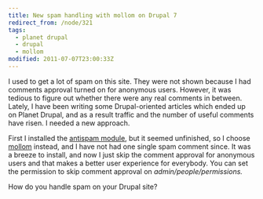```yaml
---
title: New spam handling with mollom on Drupal 7
redirect_from: /node/321
tags:
  - planet drupal
  - drupal
  - mollom
modified: 2011-07-07T23:00:33Z
---
```


I used to get a lot of spam on this site. They were not shown because I had comments approval turned on for anonymous users. However, it was tedious to figure out whether there were any real comments in between. Lately, I have been writing some Drupal-oriented articles which ended up on Planet Drupal, and as a result traffic and the number of useful comments have risen. I needed a new approach.

First I installed the [antispam module](http://drupal.org/project/antispam), but it seemed unfinished, so I choose [mollom](http://drupal.org/project/mollom) instead, and I have not had one single spam comment since. It was a breeze to install, and now I just skip the comment approval for anonymous users and that makes a better user experience for everybody. You can set the permission to skip comment approval on _admin/people/permissions._

How do you handle spam on your Drupal site?
